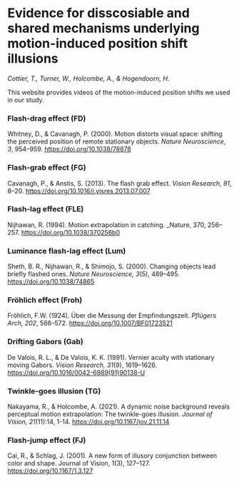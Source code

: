 # Evidence for disscosiable and shared mechanisms underlying motion-induced position shift illusions
_Cottier, T., Turner, W., Holcombe, A., & Hogendoorn, H._

This website provides videos of the motion-induced position shifts we used in our study. 
	

### Flash-drag effect (FD)
	

Whitney, D., & Cavanagh, P. (2000). Motion distorts visual space: shifting the perceived position of remote stationary objects. _Nature Neuroscience,    3_, 954–959. https://doi.org/10.1038/78878
		

### Flash-grab effect (FG)
	

Cavanagh, P., & Anstis, S. (2013). The flash grab effect. _Vision Research, 91_, 8–20. https://doi.org/10.1016/j.visres.2013.07.007
	

### Flash-lag effect (FLE)
	

Nijhawan, R. (1994). Motion extrapolation in catching. _Nature, 370, 256–257. https://doi.org/10.1038/370256b0
	

### Luminance flash-lag effect (Lum)
	

Sheth, B. R., Nijhawan, R., & Shimojo, S. (2000). Changing objects lead briefly flashed ones. _Nature Neuroscience, 3_(5), 489–495. https://doi.org/10.1038/74865
	

### Fröhlich effect (Froh)
	

Fröhlich, F.W. (1924). Über die Messung der Empfindungszeit. _Pflügers Arch, 202_, 566–572. https://doi.org/10.1007/BF01723521
	

### Drifting Gabors (Gab)
	

De Valois, R. L., & De Valois, K. K. (1991). Vernier acuity with stationary moving Gabors. _Vision Research, 31_(9), 1619–1626.    https://doi.org/10.1016/0042-6989(91)90138-U
	

### Twinkle-goes illusion (TG)
	

Nakayama, R., & Holcombe, A. (2021). A dynamic noise background reveals perceptual motion extrapolation: The twinkle-goes illusion. _Journal of Vision, 21_(11):14, 1-14. https://doi.org/10.1167/jov.21.11.14
	

### Flash-jump effect (FJ)
	

Cai, R., & Schlag, J. (2001). A new form of illusory conjunction between color and shape. Journal of Vision, 1(3), 127–127. https://doi.org/10.1167/1.3.127
	


